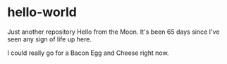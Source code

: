 # hello-world
Just another repository
Hello from the Moon. It's been 65 days since I've seen any sign of life up here.

I could really go for a Bacon Egg and Cheese right now.
